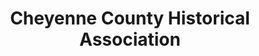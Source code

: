 ---
layout: repo
title: "Cheyenne County Historical Association"
id: 11609
permalink: repos/11609/
---